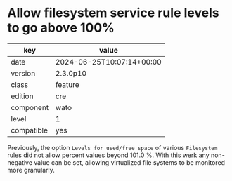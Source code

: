 [//]: # (werk v2)
# Allow filesystem service rule levels to go above 100%

key        | value
---------- | ---
date       | 2024-06-25T10:07:14+00:00
version    | 2.3.0p10
class      | feature
edition    | cre
component  | wato
level      | 1
compatible | yes

Previously, the option `Levels for used/free space` of various
`Filesystem` rules did not allow percent values beyond 101.0 %. With
this werk any non-negative value can be set, allowing virtualized file
systems to be monitored more granularly.

